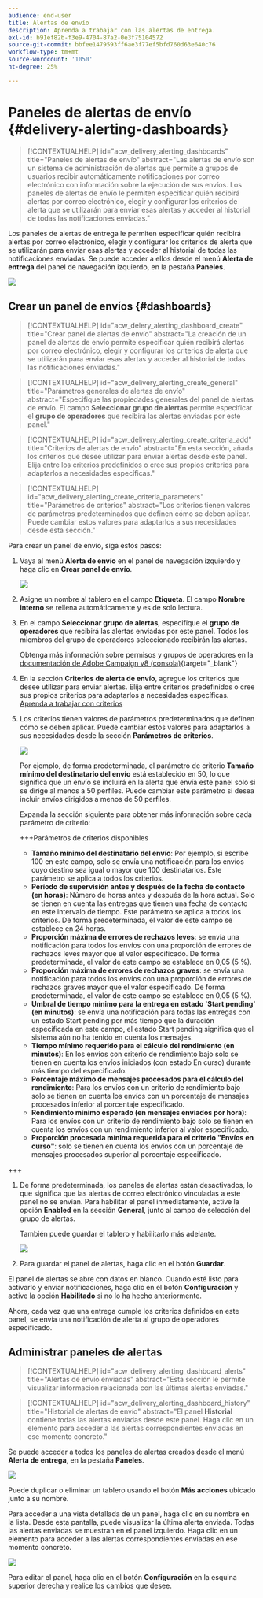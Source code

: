 ```yaml
---
audience: end-user
title: Alertas de envío
description: Aprenda a trabajar con las alertas de entrega.
exl-id: b91ef82b-f3e9-4704-87a2-0e3f75104572
source-git-commit: bbfee1479593ff6ae3f77ef5bfd760d63e640c76
workflow-type: tm+mt
source-wordcount: '1050'
ht-degree: 25%

---
```


# Paneles de alertas de envío {#delivery-alerting-dashboards}

>[!CONTEXTUALHELP]
>id="acw_delivery_alerting_dashboards"
>title="Paneles de alertas de envío"
>abstract="Las alertas de envío son un sistema de administración de alertas que permite a grupos de usuarios recibir automáticamente notificaciones por correo electrónico con información sobre la ejecución de sus envíos. Los paneles de alertas de envío le permiten especificar quién recibirá alertas por correo electrónico, elegir y configurar los criterios de alerta que se utilizarán para enviar esas alertas y acceder al historial de todas las notificaciones enviadas."

Los paneles de alertas de entrega le permiten especificar quién recibirá alertas por correo electrónico, elegir y configurar los criterios de alerta que se utilizarán para enviar esas alertas y acceder al historial de todas las notificaciones enviadas. Se puede acceder a ellos desde el menú **Alerta de entrega** del panel de navegación izquierdo, en la pestaña **Paneles**.

![](assets/alerting-dashboard-list.png)

## Crear un panel de envíos {#dashboards}

>[!CONTEXTUALHELP]
>id="acw_delery_alerting_dashboard_create"
>title="Crear panel de alertas de envío"
>abstract="La creación de un panel de alertas de envío permite especificar quién recibirá alertas por correo electrónico, elegir y configurar los criterios de alerta que se utilizarán para enviar esas alertas y acceder al historial de todas las notificaciones enviadas."

>[!CONTEXTUALHELP]
>id="acw_delivery_alerting_create_general"
>title="Parámetros generales de alertas de envío"
>abstract="Especifique las propiedades generales del panel de alertas de envío. El campo **Seleccionar grupo de alertas** permite especificar el **grupo de operadores** que recibirá las alertas enviadas por este panel."

>[!CONTEXTUALHELP]
>id="acw_delivery_alerting_create_criteria_add"
>title="Criterios de alertas de envío"
>abstract="En esta sección, añada los criterios que desee utilizar para enviar alertas desde este panel. Elija entre los criterios predefinidos o cree sus propios criterios para adaptarlos a necesidades específicas."

>[!CONTEXTUALHELP]
>id="acw_delivery_alerting_create_criteria_parameters"
>title="Parámetros de criterios"
>abstract="Los criterios tienen valores de parámetros predeterminados que definen cómo se deben aplicar. Puede cambiar estos valores para adaptarlos a sus necesidades desde esta sección."

Para crear un panel de envío, siga estos pasos:

1. Vaya al menú **Alerta de envío** en el panel de navegación izquierdo y haga clic en **Crear panel de envío**.

   ![](assets/alerting-dashboard.png)

1. Asigne un nombre al tablero en el campo **Etiqueta**. El campo **Nombre interno** se rellena automáticamente y es de solo lectura.

1. En el campo **Seleccionar grupo de alertas**, especifique el **grupo de operadores** que recibirá las alertas enviadas por este panel. Todos los miembros del grupo de operadores seleccionado recibirán las alertas.

   Obtenga más información sobre permisos y grupos de operadores en la [documentación de Adobe Campaign v8 (consola)](https://experienceleague.adobe.com/es/docs/campaign/campaign-v8/admin/permissions/gs-permissions){target="_blank"}

1. En la sección **Criterios de alerta de envío**, agregue los criterios que desee utilizar para enviar alertas. Elija entre criterios predefinidos o cree sus propios criterios para adaptarlos a necesidades específicas. [Aprenda a trabajar con criterios](../msg/delivery-alerting-criteria.md)

1. Los criterios tienen valores de parámetros predeterminados que definen cómo se deben aplicar. Puede cambiar estos valores para adaptarlos a sus necesidades desde la sección **Parámetros de criterios**.

   ![](assets/alerting-criteria-parameters.png)

   Por ejemplo, de forma predeterminada, el parámetro de criterio **Tamaño mínimo del destinatario del envío** está establecido en 50, lo que significa que un envío se incluirá en la alerta que envía este panel solo si se dirige al menos a 50 perfiles. Puede cambiar este parámetro si desea incluir envíos dirigidos a menos de 50 perfiles.

   Expanda la sección siguiente para obtener más información sobre cada parámetro de criterio:

   +++Parámetros de criterios disponibles

   * **Tamaño mínimo del destinatario del envío**: Por ejemplo, si escribe 100 en este campo, solo se envía una notificación para los envíos cuyo destino sea igual o mayor que 100 destinatarios. Este parámetro se aplica a todos los criterios.
   * **Período de supervisión antes y después de la fecha de contacto (en horas)**: Número de horas antes y después de la hora actual. Solo se tienen en cuenta las entregas que tienen una fecha de contacto en este intervalo de tiempo. Este parámetro se aplica a todos los criterios. De forma predeterminada, el valor de este campo se establece en 24 horas.
   * **Proporción máxima de errores de rechazos leves**: se envía una notificación para todos los envíos con una proporción de errores de rechazos leves mayor que el valor especificado. De forma predeterminada, el valor de este campo se establece en 0,05 (5 %).
   * **Proporción máxima de errores de rechazos graves**: se envía una notificación para todos los envíos con una proporción de errores de rechazos graves mayor que el valor especificado. De forma predeterminada, el valor de este campo se establece en 0,05 (5 %).
   * **Umbral de tiempo mínimo para la entrega en estado &#39;Start pending&#39; (en minutos)**: se envía una notificación para todas las entregas con un estado Start pending por más tiempo que la duración especificada en este campo, el estado Start pending significa que el sistema aún no ha tenido en cuenta los mensajes.
   * **Tiempo mínimo requerido para el cálculo del rendimiento (en minutos)**: En los envíos con criterio de rendimiento bajo solo se tienen en cuenta los envíos iniciados (con estado En curso) durante más tiempo del especificado.
   * **Porcentaje máximo de mensajes procesados para el cálculo del rendimiento**: Para los envíos con un criterio de rendimiento bajo solo se tienen en cuenta los envíos con un porcentaje de mensajes procesados inferior al porcentaje especificado.
   * **Rendimiento mínimo esperado (en mensajes enviados por hora)**: Para los envíos con un criterio de rendimiento bajo solo se tienen en cuenta los envíos con un rendimiento inferior al valor especificado.
   * **Proporción procesada mínima requerida para el criterio &quot;Envíos en curso&quot;**: solo se tienen en cuenta los envíos con un porcentaje de mensajes procesados superior al porcentaje especificado.

+++

1. De forma predeterminada, los paneles de alertas están desactivados, lo que significa que las alertas de correo electrónico vinculadas a este panel no se envían. Para habilitar el panel inmediatamente, active la opción **Enabled** en la sección **General**, junto al campo de selección del grupo de alertas.

   También puede guardar el tablero y habilitarlo más adelante.

   ![](assets/alerting-dashboard-enable.png)

1. Para guardar el panel de alertas, haga clic en el botón **Guardar**.

El panel de alertas se abre con datos en blanco. Cuando esté listo para activarlo y enviar notificaciones, haga clic en el botón **Configuración** y active la opción **Habilitado** si no lo ha hecho anteriormente.

Ahora, cada vez que una entrega cumple los criterios definidos en este panel, se envía una notificación de alerta al grupo de operadores especificado.

## Administrar paneles de alertas

>[!CONTEXTUALHELP]
>id="acw_delivery_alerting_dashboard_alerts"
>title="Alertas de envío enviadas"
>abstract="Esta sección le permite visualizar información relacionada con las últimas alertas enviadas."

>[!CONTEXTUALHELP]
>id="acw_delivery_alerting_dashboard_history"
>title="Historial de alertas de envío"
>abstract="El panel **Historial** contiene todas las alertas enviadas desde este panel. Haga clic en un elemento para acceder a las alertas correspondientes enviadas en ese momento concreto."

Se puede acceder a todos los paneles de alertas creados desde el menú **Alerta de entrega**, en la pestaña **Paneles**.

![](assets/alerting-dashboard-list.png)

Puede duplicar o eliminar un tablero usando el botón **Más acciones** ubicado junto a su nombre.

Para acceder a una vista detallada de un panel, haga clic en su nombre en la lista. Desde esta pantalla, puede visualizar la última alerta enviada. Todas las alertas enviadas se muestran en el panel izquierdo. Haga clic en un elemento para acceder a las alertas correspondientes enviadas en ese momento concreto.

![](assets/alerting-dashboard-details.png)

Para editar el panel, haga clic en el botón **Configuración** en la esquina superior derecha y realice los cambios que desee.

